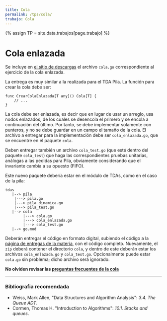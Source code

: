 ```yaml
---
title: Cola
permalink: /tps/cola/
trabajo: Cola
---
```

{% assign TP = site.data.trabajos[page.trabajo] %}

Cola enlazada
=============

Se incluye en [el sitio de descargas]({{site.skel}}) el archivo `cola.go` correspondiente al ejercicio de la cola enlazada.

La entrega es muy similar a la realizada para el TDA Pila. La función para crear la cola debe ser: 

```golang
func CrearColaEnlazada[T any]() Cola[T] {
	// ...
}
```
La cola debe ser enlazada, es decir que en lugar de usar un arreglo, usa nodos enlazados, de los cuales se desencola el primero y se encola a continuación del último. Por tanto, se debe implementar solamente con punteros, y no se debe guardar en un campo el tamaño de la cola. El archivo a entregar para la implementación debe ser `cola_enlazada.go`, que se encuentre en el paquete `cola`.

Deben entregar también un archivo `cola_test.go` (que esté dentro del paquete `cola_test`) que haga las correspondientes pruebas unitarias, análogas a las pedidas para Pila, obviamente considerando que el invariante cambia a su opuesto (FIFO).

Este nuevo paquete debería estar en el módulo de TDAs, como en el caso de la pila: 
```
tdas
   |--> pila
   	|---> pila.go
   	|---> pila_dinamica.go
   	|---> pila_test.go
   |--> cola
   		|---> cola.go
   		|---> cola_enlazada.go
   		|---> cola_test.go
   |--> go.mod
```

Deberán entregar el código en formato digital, subiendo el código a la [página de entregas de la materia]({{site.entregas}}), con el código completo. Nuevamente, el `zip` deberá contener el directorio `cola`, y dentro de este deberán estar los archivos `cola_enlazada.go` y `cola_test.go`. Opcionalmente puede estar `cola.go` sin problema; dicho archivo será ignorado. 

**No olviden revisar las [preguntas frecuentes de la cola](/algo2/faq/cola)**

---
### Bibliografia recomendada
* Weiss, Mark Allen, "Data Structures and Algorithm Analysis": *3.4. The Queue ADT*.
* Cormen, Thomas H. "Introduction to Algorithms": *10.1. Stacks and queues*.
